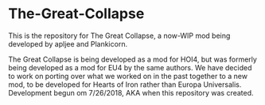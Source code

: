 # The-Great-Collapse
This is the repository for The Great Collapse, a now-WIP mod being developed by apljee and Plankicorn.

The Great Collapse is being developed as a mod for HOI4, but was formerly being developed as a mod for EU4 by the same authors. We have decided to work on porting over what we worked on in the past together to a new mod, to be developed for Hearts of Iron rather than Europa Universalis. Development begun om 7/26/2018, AKA when this repository was created.
